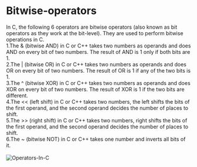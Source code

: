 # Bitwise-operators
In C, the following 6 operators are bitwise operators (also known as bit operators as they work at the bit-level). They are used to perform bitwise operations in C.<br>
1.The & (bitwise AND) in C or C++ takes two numbers as operands and does AND on every bit of two numbers. The result of AND is 1 only if both bits are 1. <br> 
2.The | (bitwise OR) in C or C++ takes two numbers as operands and does OR on every bit of two numbers. The result of OR is 1 if any of the two bits is 1.<br> 
3.The ^ (bitwise XOR) in C or C++ takes two numbers as operands and does XOR on every bit of two numbers. The result of XOR is 1 if the two bits are different.<br> 
4.The << (left shift) in C or C++ takes two numbers, the left shifts the bits of the first operand, and the second operand decides the number of places to shift. <br>
5.The >> (right shift) in C or C++ takes two numbers, right shifts the bits of the first operand, and the second operand decides the number of places to shift.<br> 
6.The ~ (bitwise NOT) in C or C++ takes one number and inverts all bits of it.<br>
<br>
![Operators-In-C](https://user-images.githubusercontent.com/124968304/234179252-90b76920-d5e4-451e-a900-67fcc277ae63.png)
<br>
